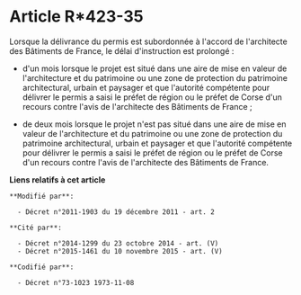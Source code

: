 # Article R*423-35

Lorsque la délivrance du permis est subordonnée à l'accord de l'architecte des Bâtiments de France, le délai d'instruction
est prolongé :

- d'un mois lorsque le projet est situé dans une aire de mise en valeur de l'architecture et du patrimoine ou une zone de
protection du patrimoine architectural, urbain et paysager et que l'autorité compétente pour délivrer le permis a saisi le
préfet de région ou le préfet de Corse d'un recours contre l'avis de l'architecte des Bâtiments de France ;

- de deux mois lorsque le projet n'est pas situé dans une aire de mise en valeur de l'architecture et du patrimoine ou une
zone de protection du patrimoine architectural, urbain et paysager et que l'autorité compétente pour délivrer le permis a
saisi le préfet de région ou le préfet de Corse d'un recours contre l'avis de l'architecte des Bâtiments de France.

**Liens relatifs à cet article**

	**Modifié par**:

	  - Décret n°2011-1903 du 19 décembre 2011 - art. 2

	**Cité par**:

	  - Décret n°2014-1299 du 23 octobre 2014 - art. (V)
	  - Décret n°2015-1461 du 10 novembre 2015 - art. (V)

	**Codifié par**:

	  - Décret n°73-1023 1973-11-08

